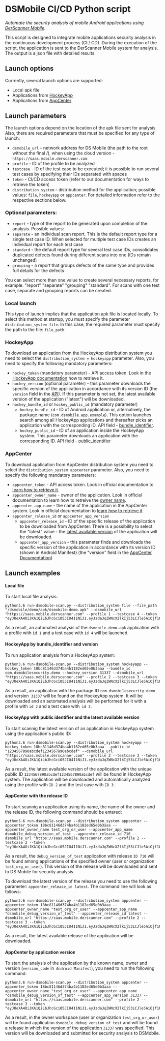 # DSMobile CI/CD Python script
*Automate the security analysis of mobile Android applications using [DerScanner Mobile](https://mobile.derscanner.com/).*

This script is designed to integrate mobile applications security analysis in the continuous development process (CI / CD).
During the execution of the script, the application is sent to the DerScanner Mobile system for analysis. The output is a json file with detailed results.

## Launch options
Currently, several launch options are supported:
 * Local apk file
 * Applications from [HockeyApp](https://hockeyapp.net/)
 * Applications from [AppCenter](https://appcenter.ms)

## Launch parameters
The launch options depend on the location of the apk file sent for analysis. Also, there are required parameters that must be specified for any type of launch:
 * `dsmobile_url` - network address for DS Mobile (the path to the root without the final /), when using the cloud version - `https://saas.mobile.derscanner.com`
 * `profile` - ID of the profile to be analyzed
 * `testcase` - ID of the test case to be executed; it is possible to run several test cases by specifying their IDs separated with spaces
 * `token` - CI/CD access token (refer to our documentation for ways to retrieve the token)
 * `distribution_system` - distribution method for the application; possible values: `file`, `hockeyapp` or `appcenter`. For detailed information refer to the respective sections below.

### Optional parameters:
 * `report` - type of the report to be generated upon completion of the analysis. Possible values:
 * `separate` - an individual scan report. This is the default report type for a single test case ID. When selected for multiple test case IDs creates an individual report for each test case
 * `standard` - the default report type for several test case IDs, consolidates duplicated defects found during different scans into one (IDs remain unchanged)
 * `grouping` - a report that groups defects of the same type and provides full details for the defects

 You can select more than one value to create several necessary reports, for example: "report" "separate" "grouping" "standard". For scans with one test case, separate and grouping reports can be created. 

### Local launch
This type of launch implies that the application apk file is located locally.
To select this method at startup, you must specify the parameter `distribution_system file`. In this case, the required parameter must specify the path to the file: `file_path`

### HockeyApp
To download an application from the HockeyApp distribution system you need to select the `distribution_system = hockeyapp` parameter. Also, you need to specify the following mandatory parameters:

 * `hockey_token` (mandatory parameter) - API access token. Look in the [HockeyApp documentation](https://rink.hockeyapp.net/manage/auth_tokens) how to retrieve it.
 * `hockey_version` (optional parameter) - this parameter downloads the specific version of the application in accordance with its version ID (the `version` field in the [API](https://support.hockeyapp.net/kb/api/api-versions)). If this parameter is not set, the latest available version of the application ("latest") will be downloaded.
 * `hockey_bundle_id` or `hockey_public_id` (mandatory parameter)
    * `hockey_bundle_id` - ID of Android application or, alternatively, the package name (`com.dsmobile.app.example`). This option launches search among all HockeyApp applications and thereafter picks an application with the corresponding ID. API field - [bundle_identifier](https://support.hockeyapp.net/kb/api/api-apps).
    * `hockey_public_id` - ID of an application inside the HockeyApp system. This parameter downloads an application with the corresponding ID. API field - [public_identifier](https://support.hockeyapp.net/kb/api/api-apps)

### AppCenter
To download application from AppCenter distribution system you need to select the `distribution_system appcenter` parameter. Also, you need to specify the following mandatory parameters:
 * `appcenter_token` - API access token. Look in official documentation to [learn how to retrieve it]((https://docs.microsoft.com/en-us/appcenter/api-docs/)).
 * `appcenter_owner_name` - owner of the application. Look in official documentation to learn how to retreive the [owner name](https://docs.microsoft.com/en-us/appcenter/api-docs/#find-your-app-center-app-name-and-owner-name).
 * `appcenter_app_name` - the name of the application in the AppCenter system. Look in official documentation to [learn how to retrieve it](https://docs.microsoft.com/en-us/appcenter/api-docs/#find-your-app-center-app-name-and-owner-name)
 * `appcenter_release_id` or `appcenter_app_version`
    * `appcenter_release_id` - ID of the specific release of the application to be downloaded from AppCenter. There is a possibility to select the "latest" value - the [latest available version](https://openapi.appcenter.ms/#/distribute/releases_getLatestByUser) of the application will be downloaded.
    * `appcenter_app_version` - this parameter finds and downloads the specific version of the application in accordance with its version ID (shown in Android Manifest) (the "version" field in the [AppCenter Documentation](https://openapi.appcenter.ms/#/distribute/releases_list))

## Launch examples

#### Local file
To start local file analysis:

```
python3.6 run-dsmobile-scan.py --distribution_system file --file_path "/dsmobile/demo/apk/dsmobile-demo.apk" --dsmobile_url "https://saas.mobile.derscanner.com" --profile 1 --testcase 4 --token "eyJ0eXA4OiJKA1QiLbJhcGciO5JIU4I1NiJ1.eyJzdaJqZWNcX2lkIj53LCJle5AiOjf1OTM5OTU3MjB1.hfI6c4VN_U2mo5VfRoENPvJCvpxhLzjHqI0gxqgr2Bs"
```

As a result, an automated analysis of the `dsmobile-demo.apk` application with a profile with `id 1` and a test case with `id 4` will be launched.

#### HockeyApp by bundle_identifier and version
To run application analysis from a HockeyApp system:

```
python3.6 run-dsmobile-scan.py --distribution_system hockeyapp --hockey_token 18bc81146d374ba4b1182ed65e0b3aaa --bundle_id com.dsmobilesecurity.demo --hockey_version 31337 --dsmobile_url "https://saas.mobile.derscanner.com" --profile 2 --testcase 3 --token "eyJ0eXA4OiJKA1QiLbJhcGciO5JIU4I1NiJ1.eyJzdaJqZWNcX2lkIj53LCJle5AiOjf1OTM5OTU3MjB1.hfI6c4VN_U2mo5VfRoENPvJCvpxhLzjHqI0gxqgr2Bs"
```

As a result, an application with the package ID `com.dsmobilesecurity.demo` and version` 31337` will be found on the HockeyApp system. It will be downloaded and an automated analysis will be performed for it with a profile with `id 2` and a test case with` id 3`.

#### HockeyApp with public identifier and the latest available version
To start scannig the latest version of an application in HockeyApp system using the application's public ID:

```
python3.6 run-dsmobile-scan.py --distribution_system hockeyapp --hockey_token 18bc81146d374ba4b1182ed65e0b3aaa --public_id "1234567890abcdef1234567890abcdef" --dsmobile_url "https://saas.mobile.derscanner.com" --profile 2 --testcase 3 --token "eyJ0eXA4OiJKA1QiLbJhcGciO5JIU4I1NiJ1.eyJzdaJqZWNcX2lkIj53LCJle5AiOjf1OTM5OTU3MjB1.hfI6c4VN_U2mo5VfRoENPvJCvpxhLzjHqI0gxqgr2Bs"
```
As a result, the latest available version of the application with the unique public ID `1234567890abcdef1234567890abcdef` will be found in HockeyApp system. The application will be downloaded and automatically analyzed using the profile with `ID 2` and the test case with `ID 3`.

#### AppCenter with the release ID
To start scannig an application using its name, the name of the owner and the release ID, the following command should be entered:

```
python3.6 run-dsmobile-scan.py --distribution_system appcenter --appcenter_token 18bc81146d374ba4b1182ed65e0b3aaa --appcenter_owner_name test_org_or_user --appcenter_app_name dsmobile_debug_version_of_test --appcenter_release_id 710 --dsmobile_url "https://saas.mobile.derscanner.com" --profile 2 --testcase 3 --token "eyJ0eXA4OiJKA1QiLbJhcGciO5JIU4I1NiJ1.eyJzdaJqZWNcX2lkIj53LCJle5AiOjf1OTM5OTU3MjB1.hfI6c4VN_U2mo5VfRoENPvJCvpxhLzjHqI0gxqgr2Bs"
```
As a result, the `debug_version_of_test` application with release `ID 710` will be found among applications of the specified owner (user or organization `test_org_or_user`). This version of the release will be downloaded and sent to DS Mobile for security analysis.

To download the latest version of the release you need to use the following parameter: `appcenter_release_id latest`. The command line will look as follows:

```
python3.6 run-dsmobile-scan.py --distribution_system appcenter --appcenter_token 18bc81146d374ba4b1182ed65e0b3aaa --appcenter_owner_name "test_org_or_user" --appcenter_app_name "dsmobile_debug_version_of_test" --appcenter_release_id latest --dsmobile_url "https://saas.mobile.derscanner.com" --profile 2 --testcase 3 --token "eyJ0eXA4OiJKA1QiLbJhcGciO5JIU4I1NiJ1.eyJzdaJqZWNcX2lkIj53LCJle5AiOjf1OTM5OTU3MjB1.hfI6c4VN_U2mo5VfRoENPvJCvpxhLzjHqI0gxqgr2Bs"
```

As a result, the latest available release of the application will be downloaded.

#### AppCenter by application version
To start the analysis of the application by the known name, owner and version (`version_code` in` Android Manifest`), you need to run the following command:

```
python3.6 run-dsmobile-scan.py --distribution_system appcenter --appcenter_token 18bc81146d374ba4b1182ed65e0b3aaa --appcenter_owner_name "test_org_or_user" --appcenter_app_name "dsmobile_debug_version_of_test" --appcenter_app_version 31337 --dsmobile_url "https://saas.mobile.derscanner.com" --profile 2 --testcase 3 --token "eyJ0eXA4OiJKA1QiLbJhcGciO5JIU4I1NiJ1.eyJzdaJqZWNcX2lkIj53LCJle5AiOjf1OTM5OTU3MjB1.hfI6c4VN_U2mo5VfRoENPvJCvpxhLzjHqI0gxqgr2Bs"
```

As a result, in the owner workspace (user or organization `test_org_or_user`) will be found application `dsmobile_debug_version_of_test` and will be found a release in which the version of the application `31337` was specified. This version will be downloaded and submitted for security analysis to DSMobile.
